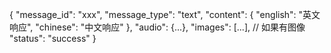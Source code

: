{
  "message_id": "xxx",
  "message_type": "text",
  "content": {
    "english": "英文响应",
    "chinese": "中文响应"
  },
  "audio": {...},
  "images": [...],  // 如果有图像
  "status": "success"
}